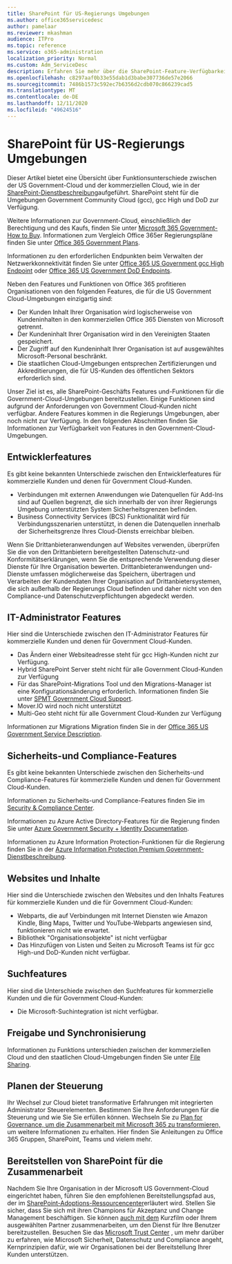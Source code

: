 ```yaml
---
title: SharePoint für US-Regierungs Umgebungen
ms.author: office365servicedesc
author: pamelaar
ms.reviewer: mkashman
audience: ITPro
ms.topic: reference
ms.service: o365-administration
localization_priority: Normal
ms.custom: Adm_ServiceDesc
description: Erfahren Sie mehr über die SharePoint-Feature-Verfügbarkeit für US Government Cloud-Kunden.
ms.openlocfilehash: c8297aaf0b33e55dab1d3babe307736de57e2066
ms.sourcegitcommit: 7486b1573c592ec7b6356d2cdb070c866239cad5
ms.translationtype: MT
ms.contentlocale: de-DE
ms.lasthandoff: 12/11/2020
ms.locfileid: "49624516"
---
```

# <a name="sharepoint-for-us-government-environments"></a>SharePoint für US-Regierungs Umgebungen

Dieser Artikel bietet eine Übersicht über Funktionsunterschiede zwischen der US Government-Cloud und der kommerziellen Cloud, wie in der [SharePoint-Dienstbeschreibung](/office365/servicedescriptions/sharepoint-online-service-description/sharepoint-online-service-description)aufgeführt. SharePoint steht für die Umgebungen Government Community Cloud (gcc), gcc High und DoD zur Verfügung. 

Weitere Informationen zur Government-Cloud, einschließlich der Berechtigung und des Kaufs, finden Sie unter [Microsoft 365 Government-How to Buy](/office365/servicedescriptions/office-365-platform-service-description/office-365-us-government/microsoft-365-government-how-to-buy). Informationen zum Vergleich Office 365er Regierungspläne finden Sie unter [Office 365 Government Plans](https://www.microsoft.com/microsoft-365/government/compare-office-365-government-plans?rtc=1#EligibilityRequirements).

Informationen zu den erforderlichen Endpunkten beim Verwalten der Netzwerkkonnektivität finden Sie unter [Office 365 US Government gcc High Endpoint](/office365/enterprise/office-365-u-s-government-gcc-high-endpoints#sharepoint-online-and-onedrive-for-business) oder [Office 365 US Government DoD Endpoints](/office365/enterprise/office-365-u-s-government-dod-endpoints#sharepoint-online-and-onedrive-for-business).

Neben den Features und Funktionen von Office 365 profitieren Organisationen von den folgenden Features, die für die US Government Cloud-Umgebungen einzigartig sind:

-   Der Kunden Inhalt Ihrer Organisation wird logischerweise von Kundeninhalten in den kommerziellen Office 365 Diensten von Microsoft getrennt.
-   Der Kundeninhalt Ihrer Organisation wird in den Vereinigten Staaten gespeichert.
-   Der Zugriff auf den Kundeninhalt Ihrer Organisation ist auf ausgewähltes Microsoft-Personal beschränkt.
-   Die staatlichen Cloud-Umgebungen entsprechen Zertifizierungen und Akkreditierungen, die für US-Kunden des öffentlichen Sektors erforderlich sind.

Unser Ziel ist es, alle SharePoint-Geschäfts Features und-Funktionen für die Government-Cloud-Umgebungen bereitzustellen. Einige Funktionen sind aufgrund der Anforderungen von Government Cloud-Kunden nicht verfügbar. Andere Features kommen in die Regierungs Umgebungen, aber noch nicht zur Verfügung. In den folgenden Abschnitten finden Sie Informationen zur Verfügbarkeit von Features in den Government-Cloud-Umgebungen.

## <a name="developer-features"></a>Entwicklerfeatures

Es gibt keine bekannten Unterschiede zwischen den Entwicklerfeatures für kommerzielle Kunden und denen für Government Cloud-Kunden.

- Verbindungen mit externen Anwendungen wie Datenquellen für Add-Ins sind auf Quellen begrenzt, die sich innerhalb der von ihrer Regierungs Umgebung unterstützten System Sicherheitsgrenzen befinden.
- Business Connectivity Services (BCS) Funktionalität wird für Verbindungsszenarien unterstützt, in denen die Datenquellen innerhalb der Sicherheitsgrenze Ihres Cloud-Diensts erreichbar bleiben.

Wenn Sie Drittanbieteranwendungen auf Websites verwenden, überprüfen Sie die von den Drittanbietern bereitgestellten Datenschutz-und Konformitätserklärungen, wenn Sie die entsprechende Verwendung dieser Dienste für Ihre Organisation bewerten. Drittanbieteranwendungen und-Dienste umfassen möglicherweise das Speichern, übertragen und Verarbeiten der Kundendaten Ihrer Organisation auf Drittanbietersystemen, die sich außerhalb der Regierungs Cloud befinden und daher nicht von den Compliance-und Datenschutzverpflichtungen abgedeckt werden. 

## <a name="it-admin-features"></a>IT-Administrator Features

Hier sind die Unterschiede zwischen den IT-Administrator Features für kommerzielle Kunden und denen für Government Cloud-Kunden.

- Das Ändern einer Websiteadresse steht für gcc High-Kunden nicht zur Verfügung.
- Hybrid SharePoint Server steht nicht für alle Government Cloud-Kunden zur Verfügung
- Für das SharePoint-Migrations Tool und den Migrations-Manager ist eine Konfigurationsänderung erforderlich. Informationen finden Sie unter [SPMT Government Cloud Support](/sharepointmigration/spmt-install-issues#government-cloud-support).
- Mover.IO wird noch nicht unterstützt
- Multi-Geo steht nicht für alle Government Cloud-Kunden zur Verfügung

Informationen zur Migrations Migration finden Sie in der [Office 365 US Government Service Description](/office365/servicedescriptions/office-365-platform-service-description/office-365-us-government/office-365-us-government#data-migrations-performed-by-fasttrack).

## <a name="security-and-compliance-features"></a>Sicherheits-und Compliance-Features

Es gibt keine bekannten Unterschiede zwischen den Sicherheits-und Compliance-Features für kommerzielle Kunden und denen für Government Cloud-Kunden.

Informationen zu Sicherheits-und Compliance-Features finden Sie im [Security & Compliance Center](https://docs.microsoft.com/office365/servicedescriptions/office-365-platform-service-description/office-365-securitycompliance-center).

Informationen zu Azure Active Directory-Features für die Regierung finden Sie unter [Azure Government Security + Identity Documentation](/azure/azure-government/documentation-government-services-securityandidentity#azure-active-directory). 

Informationen zu Azure Information Protection-Funktionen für die Regierung finden Sie in der [Azure Information Protection Premium Government-Dienstbeschreibung](/enterprise-mobility-security/solutions/ems-aip-premium-govt-service-description). 

## <a name="sites-and-content"></a>Websites und Inhalte

Hier sind die Unterschiede zwischen den Websites und den Inhalts Features für kommerzielle Kunden und die für Government Cloud-Kunden:

- Webparts, die auf Verbindungen mit Internet Diensten wie Amazon Kindle, Bing Maps, Twitter und YouTube-Webparts angewiesen sind, funktionieren nicht wie erwartet.
- Bibliothek "Organisationsobjekte" ist nicht verfügbar
- Das Hinzufügen von Listen und Seiten zu Microsoft Teams ist für gcc High-und DoD-Kunden nicht verfügbar.

## <a name="search-features"></a>Suchfeatures

Hier sind die Unterschiede zwischen den Suchfeatures für kommerzielle Kunden und die für Government Cloud-Kunden:

- Die Microsoft-Suchintegration ist nicht verfügbar.

## <a name="sharing-and-sync"></a>Freigabe und Synchronisierung

Informationen zu Funktions unterschieden zwischen der kommerziellen Cloud und den staatlichen Cloud-Umgebungen finden Sie unter [File Sharing](/office365/servicedescriptions/office-365-platform-service-description/office-365-us-government/gcc-high-and-dod#file-sharing).

## <a name="plan-for-governance"></a>Planen der Steuerung

Ihr Wechsel zur Cloud bietet transformative Erfahrungen mit integrierten Administrator Steuerelementen. Bestimmen Sie Ihre Anforderungen für die Steuerung und wie Sie Sie erfüllen können. Wechseln Sie zu [Plan for Governance, um die Zusammenarbeit mit Microsoft 365 zu transformieren,](https://resources.techcommunity.microsoft.com/teamwork-governance/) um weitere Informationen zu erhalten. Hier finden Sie Anleitungen zu Office 365 Gruppen, SharePoint, Teams und vielem mehr.

## <a name="deploy-sharepoint-for-collaboration"></a>Bereitstellen von SharePoint für die Zusammenarbeit

Nachdem Sie Ihre Organisation in der Microsoft US Government-Cloud eingerichtet haben, führen Sie den empfohlenen Bereitstellungspfad aus, der im [SharePoint-Adoptions-Ressourcencenter](https://resources.techcommunity.microsoft.com/resources/SharePoint-adoption/)erläutert wird. Stellen Sie sicher, dass Sie sich mit ihren Champions für Akzeptanz und Change Management beschäftigen.
Sie können [auch mit dem](https://www.microsoft.com/fasttrack) Kurzfilm oder Ihrem ausgewählten Partner zusammenarbeiten, um den Dienst für Ihre Benutzer bereitzustellen.
Besuchen Sie das [Microsoft Trust Center](https://www.microsoft.com/trust-center) , um mehr darüber zu erfahren, wie Microsoft Sicherheit, Datenschutz und Compliance angeht, Kernprinzipien dafür, wie wir Organisationen bei der Bereitstellung Ihrer Kunden unterstützen.
